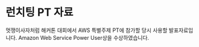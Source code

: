 # 런치팅 PT 자료
멋쟁이사자처럼 해커톤 대회에서 AWS 특별주제 PT에 참가할 당시 사용할 발표자료입니다.
Amazon Web Service Power User상을 수상하였습니다.
